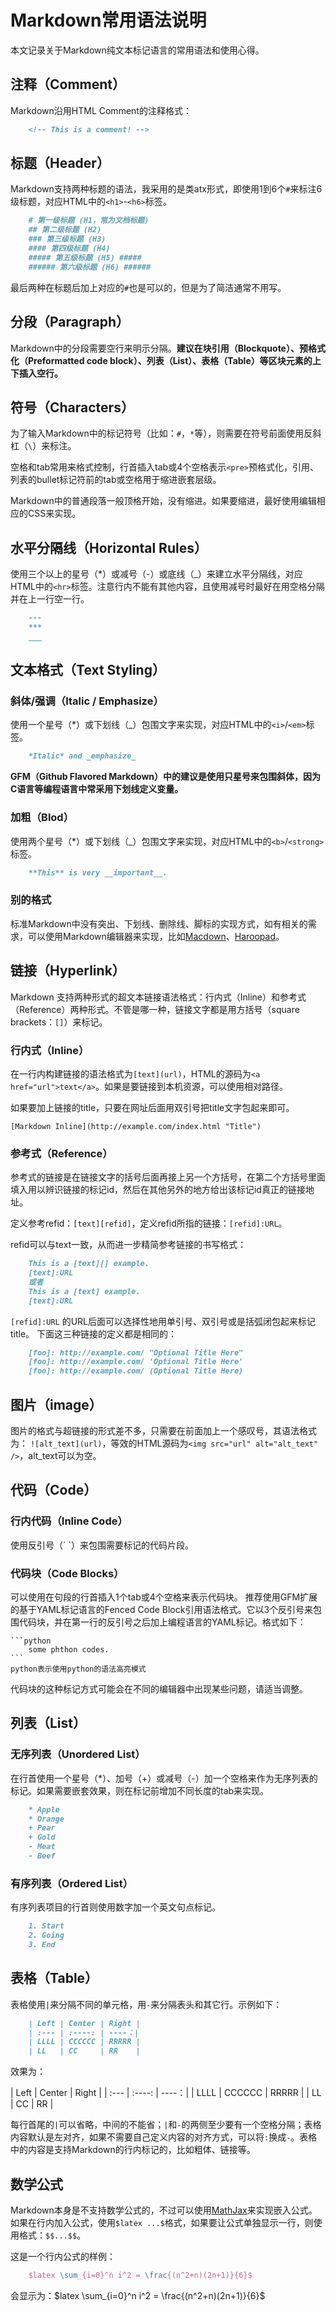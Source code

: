 # Markdown常用语法说明

本文记录关于Markdown纯文本标记语言的常用语法和使用心得。

## 注释（Comment）

Markdown沿用HTML Comment的注释格式：

```markdown
    <!-- This is a comment! -->
```

## 标题（Header）

Markdown支持两种标题的语法，我采用的是类atx形式，即使用1到6个`#`来标注6级标题，对应HTML中的`<h1>`-`<h6>`标签。

```markdown
    # 第一级标题 (H1，常为文档标题)
    ## 第二级标题 (H2)
    ### 第三级标题 (H3)
    #### 第四级标题 (H4)
    ##### 第五级标题 (H5) #####
    ###### 第六级标题 (H6) ######
```

最后两种在标题后加上对应的`#`也是可以的，但是为了简洁通常不用写。

## 分段（Paragraph）

Markdown中的分段需要空行来明示分隔。**建议在块引用（Blockquote）、预格式化（Preformatted code block）、列表（List）、表格（Table）等区块元素的上下插入空行。**

## 符号（Characters）

为了输入Markdown中的标记符号（比如：`#`，`*`等），则需要在符号前面使用反斜杠（`\`）来标注。

空格和tab常用来格式控制，行首插入tab或4个空格表示`<pre>`预格式化，引用、列表的bullet标记符前的tab或空格用于缩进嵌套层级。

Markdown中的普通段落一般顶格开始，没有缩进。如果要缩进，最好使用编辑相应的CSS来实现。

## 水平分隔线（Horizontal Rules）

使用三个以上的星号（\*）或减号（\-）或底线（\_）来建立水平分隔线，对应HTML中的`<hr>`标签。注意行内不能有其他内容，且使用减号时最好在用空格分隔并在上一行空一行。

```markdown
    ---
    ***
    ___
```

## 文本格式（Text Styling）

### 斜体/强调（Italic / Emphasize）

使用一个星号（\*）或下划线（\_）包围文字来实现，对应HTML中的`<i>`/`<em>`标签。

```markdown
    *Italic* and _emphasize_
```

**GFM（Github Flavored Markdown）中的建议是使用只星号来包围斜体，因为C语言等编程语言中常采用下划线定义变量。**

### 加粗（Blod）

使用两个星号（\*）或下划线（\_）包围文字来实现，对应HTML中的`<b>`/`<strong>`标签。

```markdown
    **This** is very __important__.
```

### 别的格式

标准Markdown中没有突出、下划线、删除线、脚标的实现方式，如有相关的需求，可以使用Markdown编辑器来实现，比如[Macdown](https://macdown.uranusjr.com/)、[Haroopad](http://pad.haroopress.com/)。

## 链接（Hyperlink）

Markdown 支持两种形式的超文本链接语法格式：行内式（Inline）和参考式（Reference）两种形式。不管是哪一种，链接文字都是用方括号（square brackets：`[]`）来标记。

### 行内式（Inline）

在一行内构建链接的语法格式为`[text](url)`，HTML的源码为`<a href="url">text</a>`。如果是要链接到本机资源，可以使用相对路径。

如果要加上链接的title，只要在网址后面用双引号把title文字包起来即可。

```
[Markdown Inline](http://example.com/index.html "Title")
```

### 参考式（Reference）

参考式的链接是在链接文字的括号后面再接上另一个方括号，在第二个方括号里面填入用以辨识链接的标记id，然后在其他另外的地方给出该标记id真正的链接地址。

定义参考refid：`[text][refid]`，定义refid所指的链接：`[refid]:URL`。

refid可以与text一致，从而进一步精简参考链接的书写格式：

```markdown
    This is a [text][] example.
    [text]:URL
    或者
    This is a [text] example.
    [text]:URL
```

`[refid]:URL` 的URL后面可以选择性地用单引号、双引号或是括弧闭包起来标记title。
下面这三种链接的定义都是相同的：

```markdown
    [foo]: http://example.com/ "Optional Title Here"
    [foo]: http://example.com/ 'Optional Title Here'
    [foo]: http://example.com/ (Optional Title Here)
```

## 图片（image）

图片的格式与超链接的形式差不多，只需要在前面加上一个感叹号，其语法格式为：
`![alt_text](url)`，等效的HTML源码为`<img src="url" alt="alt_text" />`，alt\_text可以为空。

## 代码（Code）

### 行内代码（Inline Code）

使用反引号（\` \`）来包围需要标记的代码片段。

### 代码块（Code Blocks）

可以使用在句段的行首插入1个tab或4个空格来表示代码块。
推荐使用GFM扩展的基于YAML标记语言的Fenced Code Block引用语法格式。它以3个反引号来包围代码块，并在第一行的反引号之后加上编程语言的YAML标记。格式如下：

    ```python
        some phthon codes.
    ```
    python表示使用python的语法高亮模式

代码块的这种标记方式可能会在不同的编辑器中出现某些问题，请适当调整。

## 列表（List）

### 无序列表（Unordered List）

在行首使用一个星号（\*）、加号（\+）或减号（\-）加一个空格来作为无序列表的标记。如果需要嵌套效果，则在标记前增加不同长度的tab来实现。

```markdown
    * Apple
    * Orange
    + Pear
    + Gold
    - Meat
    - Beef
```

### 有序列表（Ordered List）

有序列表项目的行首则使用数字加一个英文句点标记。

```markdown
    1. Start
    2. Going
    3. End
```

## 表格（Table）

表格使用`|`来分隔不同的单元格，用`-`来分隔表头和其它行。示例如下：

```markdown
    | Left | Center | Right | 
    | :--- | :----: | ----：|
    | LLLL | CCCCCC | RRRRR |
    | LL   | CC     | RR    |
```

效果为：

| Left | Center | Right | 
| :--- | :----: | ----：|
| LLLL | CCCCCC | RRRRR |
| LL   | CC     | RR    |

每行首尾的`|`可以省略，中间的不能省；`|`和`-`的两侧至少要有一个空格分隔；表格内容默认是左对齐，如果不需要自己定义内容的对齐方式，可以将`:`换成`-`。表格中的内容是支持Markdown的行内标记的，比如粗体、链接等。

## 数学公式

Markdown本身是不支持数学公式的，不过可以使用[MathJax](https://www.mathjax.org/)来实现嵌入公式。
如果在行内加入公式，使用`$latex ...$`格式，如果要让公式单独显示一行，则使用格式：`$$...$$`。

这是一个行内公式的样例：

```tex
    $latex \sum_{i=0}^n i^2 = \frac{(n^2+n)(2n+1)}{6}$
```

会显示为：$latex \sum_{i=0}^n i^2 = \frac{(n^2+n)(2n+1)}{6}$